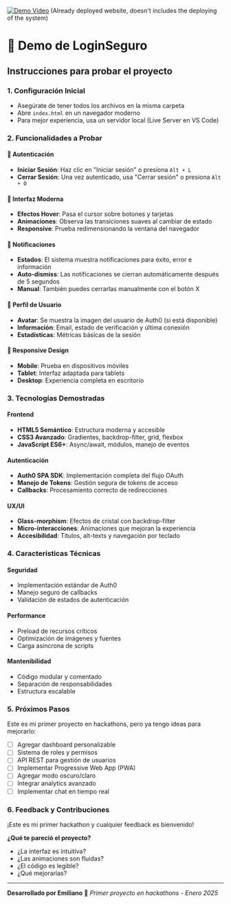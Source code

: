 [![Demo Video](https://img.youtube.com/vi/dTuCj1Ej3Y4/0.jpg)]((https://youtu.be/r2c39OEf0aE)) (Already deployed website, doesn't includes the deploying of the system)

# 🚀 Demo de LoginSeguro

## Instrucciones para probar el proyecto

### 1. Configuración Inicial
- Asegúrate de tener todos los archivos en la misma carpeta
- Abre `index.html` en un navegador moderno
- Para mejor experiencia, usa un servidor local (Live Server en VS Code)

### 2. Funcionalidades a Probar

#### 🔐 Autenticación
- **Iniciar Sesión**: Haz clic en "Iniciar sesión" o presiona `Alt + L`
- **Cerrar Sesión**: Una vez autenticado, usa "Cerrar sesión" o presiona `Alt + O`

#### 🎨 Interfaz Moderna
- **Efectos Hover**: Pasa el cursor sobre botones y tarjetas
- **Animaciones**: Observa las transiciones suaves al cambiar de estado
- **Responsive**: Prueba redimensionando la ventana del navegador

#### 🔔 Notificaciones
- **Estados**: El sistema muestra notificaciones para éxito, error e información
- **Auto-dismiss**: Las notificaciones se cierran automáticamente después de 5 segundos
- **Manual**: También puedes cerrarlas manualmente con el botón X

#### 👤 Perfil de Usuario
- **Avatar**: Se muestra la imagen del usuario de Auth0 (si está disponible)
- **Información**: Email, estado de verificación y última conexión
- **Estadísticas**: Métricas básicas de la sesión

#### 📱 Responsive Design
- **Mobile**: Prueba en dispositivos móviles
- **Tablet**: Interfaz adaptada para tablets
- **Desktop**: Experiencia completa en escritorio

### 3. Tecnologías Demostradas

#### Frontend
- **HTML5 Semántico**: Estructura moderna y accesible
- **CSS3 Avanzado**: Gradientes, backdrop-filter, grid, flexbox
- **JavaScript ES6+**: Async/await, módulos, manejo de eventos

#### Autenticación
- **Auth0 SPA SDK**: Implementación completa del flujo OAuth
- **Manejo de Tokens**: Gestión segura de tokens de acceso
- **Callbacks**: Procesamiento correcto de redirecciones

#### UX/UI
- **Glass-morphism**: Efectos de cristal con backdrop-filter
- **Micro-interacciones**: Animaciones que mejoran la experiencia
- **Accesibilidad**: Títulos, alt-texts y navegación por teclado

### 4. Características Técnicas

#### Seguridad
- Implementación estándar de Auth0
- Manejo seguro de callbacks
- Validación de estados de autenticación

#### Performance
- Preload de recursos críticos
- Optimización de imágenes y fuentes
- Carga asíncrona de scripts

#### Mantenibilidad
- Código modular y comentado
- Separación de responsabilidades
- Estructura escalable

### 5. Próximos Pasos

Este es mi primer proyecto en hackathons, pero ya tengo ideas para mejorarlo:

- [ ] Agregar dashboard personalizable
- [ ] Sistema de roles y permisos
- [ ] API REST para gestión de usuarios
- [ ] Implementar Progressive Web App (PWA)
- [ ] Agregar modo oscuro/claro
- [ ] Integrar analytics avanzado
- [ ] Implementar chat en tiempo real

### 6. Feedback y Contribuciones

¡Este es mi primer hackathon y cualquier feedback es bienvenido!

**¿Qué te pareció el proyecto?**
- ¿La interfaz es intuitiva?
- ¿Las animaciones son fluidas?
- ¿El código es legible?
- ¿Qué mejorarías?

---

**Desarrollado por Emiliano** 🚀
*Primer proyecto en hackathons - Enero 2025*
